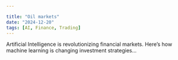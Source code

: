 ```yaml
---

title: "Oil markets"
date: "2024-12-20"
tags: [AI, Finance, Trading]
---
```


Artificial Intelligence is revolutionizing financial markets. Here’s how machine learning is changing investment strategies...
